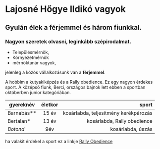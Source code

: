 # Lajosné Hőgye Ildikó vagyok
## Gyulán élek a férjemmel és három fiunkkal. 
### Nagyon szeretek olvasni, leginkább szépirodalmat. 

- Településmérnök, 
- Környezetmérnök 
- mérnöktanár vagyok, 

jelenleg a közös vállalkozásunk van a **__férjemmel__**.

A hobbim a kutyakiképzés és a Rally obedience. Ez egy nagyon érdekes sport. A középső fiunk, Berci, országos bajnok lett ebben a sportban októberben junior kategóriában. 

| gyereknév   | életkor       | sport  |
| ------------- |:-------------:| -----:|
|Barnabás**  | 15 év| kosárlabda, teljesítmény kerékpározás |
| Bertalan*  | 13 év      |   kosárlabda, Rally obedience |
|*_Botond_*| 9év      |    kosárlabda, úszás |


ha valakit érdekel a sport ez a linkje [Rally Obedience](https://rally-obedience.hu/)

